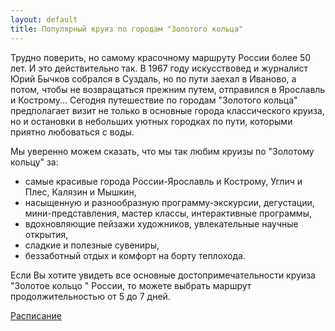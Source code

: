 ```yaml
---
layout: default
title: Популярный круиз по городам "Золотого кольца"
---
```


Трудно поверить, но самому красочному маршруту России более 50 лет.
И это действительно так. В 1967 году искусствовед и журналист Юрий Бычков собрался в Суздаль, но по пути заехал в Иваново, а потом, чтобы не возвращаться прежним путем, отправился в Ярославль и Кострому...
Сегодня путешествие по городам "Золотого кольца" предполагает визит не только в основные города классического круиза, но и остановки в небольших уютных городках по пути, которыми приятно любоваться с воды.
 
Мы уверенно можем сказать, что мы так любим круизы по "Золотому кольцу" за:
- самые красивые города России-Ярославль и Кострому, Углич и Плес, Калязин и Мышкин,
- насыщенную и разнообразную программу-экскурсии, дегустации, мини-представления, мастер классы, интерактивные программы,
- вдохновляющие пейзажи художников, увлекательные научные открытия,
- сладкие и полезные сувениры,
- беззаботный отдых и комфорт на борту теплохода.
 
Если Вы хотите увидеть все основные достопримечательности круиза "Золотое кольцо " России, то можете выбрать маршрут продолжительностью от 5 до 7 дней.  

[Расписание](https://www.cruise-volna.ru/raspisaniye)